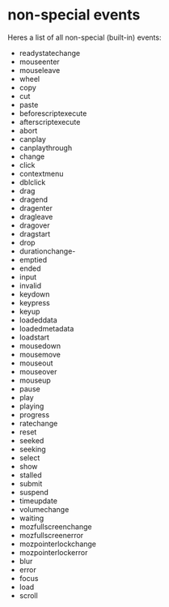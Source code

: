 # non-special events

Heres a list of all non-special \(built-in\) events:

* readystatechange
* mouseenter
* mouseleave
* wheel
* copy
* cut
* paste
* beforescriptexecute
* afterscriptexecute
* abort
* canplay
* canplaythrough
* change
* click
* contextmenu
* dblclick
* drag
* dragend
* dragenter
* dragleave
* dragover
* dragstart
* drop
* durationchange- 
* emptied
* ended
* input
* invalid
* keydown
* keypress
* keyup
* loadeddata
* loadedmetadata
* loadstart
* mousedown
* mousemove
* mouseout
* mouseover
* mouseup
* pause
* play
* playing
* progress
* ratechange
* reset
* seeked
* seeking
* select
* show
* stalled
* submit
* suspend
* timeupdate
* volumechange
* waiting
* mozfullscreenchange
* mozfullscreenerror
* mozpointerlockchange
* mozpointerlockerror
* blur
* error
* focus
* load
* scroll


